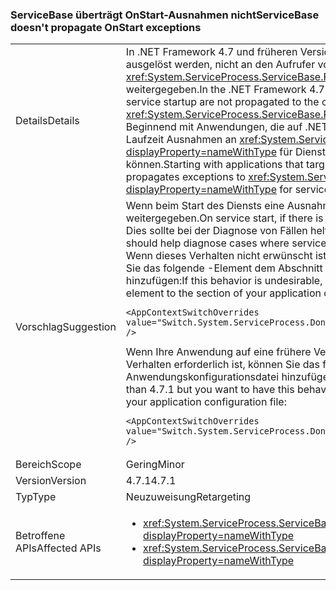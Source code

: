 ### <a name="servicebase-doesnt-propagate-onstart-exceptions"></a><span data-ttu-id="cbc1c-101">ServiceBase überträgt OnStart-Ausnahmen nicht</span><span class="sxs-lookup"><span data-stu-id="cbc1c-101">ServiceBase doesn't propagate OnStart exceptions</span></span>

|   |   |
|---|---|
|<span data-ttu-id="cbc1c-102">Details</span><span class="sxs-lookup"><span data-stu-id="cbc1c-102">Details</span></span>|<span data-ttu-id="cbc1c-103">In .NET Framework 4.7 und früheren Versionen werden Ausnahmen, die beim Dienststart ausgelöst werden, nicht an den Aufrufer von <xref:System.ServiceProcess.ServiceBase.Run%2A?displayProperty=nameWithType> weitergegeben.</span><span class="sxs-lookup"><span data-stu-id="cbc1c-103">In the .NET Framework 4.7 and earlier versions, exceptions thrown on service startup are not propagated to the caller of <xref:System.ServiceProcess.ServiceBase.Run%2A?displayProperty=nameWithType>.</span></span><br/><span data-ttu-id="cbc1c-104">Beginnend mit Anwendungen, die auf .NET Framework 4.7.1 ausgelegt sind, gibt die Laufzeit Ausnahmen an <xref:System.ServiceProcess.ServiceBase.Run%2A?displayProperty=nameWithType> für Dienste weiter, die nicht gestartet werden können.</span><span class="sxs-lookup"><span data-stu-id="cbc1c-104">Starting with applications that target the .NET Framework 4.7.1, the runtime propagates exceptions to <xref:System.ServiceProcess.ServiceBase.Run%2A?displayProperty=nameWithType> for services that fail to start.</span></span>|
|<span data-ttu-id="cbc1c-105">Vorschlag</span><span class="sxs-lookup"><span data-stu-id="cbc1c-105">Suggestion</span></span>|<span data-ttu-id="cbc1c-106">Wenn beim Start des Diensts eine Ausnahme auftritt, wird diese Ausnahme weitergegeben.</span><span class="sxs-lookup"><span data-stu-id="cbc1c-106">On service start, if there is an exception, that exception will be propagated.</span></span> <span data-ttu-id="cbc1c-107">Dies sollte bei der Diagnose von Fällen helfen, in denen Dienste nicht starten können.</span><span class="sxs-lookup"><span data-stu-id="cbc1c-107">This should help diagnose cases where services fail to start.</span></span> <br/><span data-ttu-id="cbc1c-108">Wenn dieses Verhalten nicht erwünscht ist, können Sie sich dagegen entscheiden, indem Sie das folgende <AppContextSwitchOverrides>-Element dem Abschnitt <runtime> Ihrer Anwendungskonfigurationsdatei hinzufügen:</span><span class="sxs-lookup"><span data-stu-id="cbc1c-108">If this behavior is undesirable, you can opt out of it by adding the following <AppContextSwitchOverrides> element to the <runtime> section of your application configuration file:</span></span><pre><code class="lang-xml">&lt;AppContextSwitchOverrides value=&quot;Switch.System.ServiceProcess.DontThrowExceptionsOnStart=true&quot; /&gt;&#13;&#10;</code></pre><span data-ttu-id="cbc1c-109">Wenn Ihre Anwendung auf eine frühere Version als 4.7.1 ausgerichtet ist und dieses Verhalten erforderlich ist, können Sie das folgende <AppContextSwitchOverrides>-Element dem Abschnitt <runtime> Ihrer Anwendungskonfigurationsdatei hinzufügen:</span><span class="sxs-lookup"><span data-stu-id="cbc1c-109">If your application targets an earlier version than 4.7.1 but you want to have this behavior, add the following <AppContextSwitchOverrides> element to the <runtime> section of your application configuration file:</span></span><pre><code class="lang-xml">&lt;AppContextSwitchOverrides value=&quot;Switch.System.ServiceProcess.DontThrowExceptionsOnStart=false&quot; /&gt;&#13;&#10;</code></pre>|
|<span data-ttu-id="cbc1c-110">Bereich</span><span class="sxs-lookup"><span data-stu-id="cbc1c-110">Scope</span></span>|<span data-ttu-id="cbc1c-111">Gering</span><span class="sxs-lookup"><span data-stu-id="cbc1c-111">Minor</span></span>|
|<span data-ttu-id="cbc1c-112">Version</span><span class="sxs-lookup"><span data-stu-id="cbc1c-112">Version</span></span>|<span data-ttu-id="cbc1c-113">4.7.1</span><span class="sxs-lookup"><span data-stu-id="cbc1c-113">4.7.1</span></span>|
|<span data-ttu-id="cbc1c-114">Typ</span><span class="sxs-lookup"><span data-stu-id="cbc1c-114">Type</span></span>|<span data-ttu-id="cbc1c-115">Neuzuweisung</span><span class="sxs-lookup"><span data-stu-id="cbc1c-115">Retargeting</span></span>|
|<span data-ttu-id="cbc1c-116">Betroffene APIs</span><span class="sxs-lookup"><span data-stu-id="cbc1c-116">Affected APIs</span></span>|<ul><li><xref:System.ServiceProcess.ServiceBase.Run(System.ServiceProcess.ServiceBase)?displayProperty=nameWithType></li><li><xref:System.ServiceProcess.ServiceBase.Run(System.ServiceProcess.ServiceBase[])?displayProperty=nameWithType></li></ul>|

